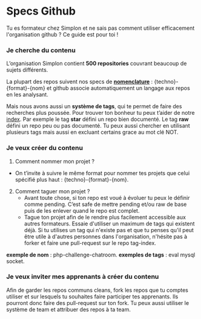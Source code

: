 # Specs Github

Tu es formateur chez Simplon et ne sais pas comment utiliser efficacement l'organisation github ?
Ce guide est pour toi !

### Je cherche du contenu

L’organisation Simplon contient **500 repositories** couvrant beaucoup de sujets différents.

La plupart des repos suivent nos specs de **[nomenclature](https://github.com/simplonco/training/blob/master/CONTRIBUTING.md)** : {techno}-{format}-{nom} et github associe automatiquement un langage aux repos en les analysant.

Mais nous avons aussi un **système de tags**, qui te permet de faire des recherches plus poussée. Pour trouver ton bonheur tu peux t’aider de notre [index](https://github.com/simplonco/tag-index). Par exemple le tag **star** défini un repo bien documenté. Le tag **raw** défini un repo peu ou pas documenté. Tu peux aussi chercher en utilisant plusieurs tags mais aussi en excluant certains grace au mot clé NOT.

### Je veux créer du contenu

1. Comment nommer mon projet ?
  + On t’invite à suivre le même format pour nommer tes projets que celui spécifié plus haut : {techno}-{format}-{nom}.
2. Comment taguer mon projet ?
	+ Avant toute chose, si ton repo est voué à évoluer tu peux le définir comme pending. C’est safe de mettre pending et/ou raw de base puis de les enlever quand le repo est complet.
	+ Tague ton projet afin de le rendre plus facilement accessible aux autres formateurs. Essaie d'utiliser un maximum de tags qui existent déjà. Si tu utilises un tag qui n'existe pas et que tu penses qu'il peut être utile à d'autres personnes dans l'organisation, n'hésite pas à forker et faire une pull-request sur le repo tag-index.
  
**exemple de nom** : php-challenge-chatroom.
**exemples de tags** :  eval mysql socket.

### Je veux inviter mes apprenants à créer du contenu

Afin de garder les repos communs cleans, fork les repos que tu comptes utiliser et sur lesquels tu souhaites faire participer tes apprenants. Ils pourront donc faire des pull-request sur ton fork.
Tu peux aussi utiliser le système de team et attribuer des repos à ta team.

